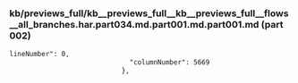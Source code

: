 ### kb/previews_full/kb__previews_full__kb__previews_full__flows__all_branches.har.part034.md.part001.md.part001.md (part 002)

```md
lineNumber": 0,
                              "columnNumber": 5669
                            },
      
```

```
